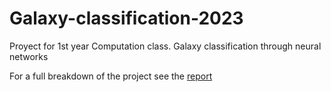 # Galaxy-classification-2023
Proyect for 1st year Computation class. Galaxy classification through neural networks

For a full breakdown of the project see the [report](/Informe.pdf)
